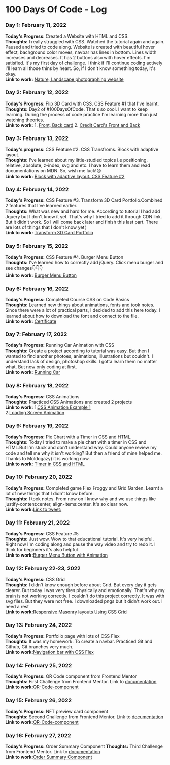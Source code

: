 # 100 Days Of Code - Log

### Day 1: February 11, 2022 

**Today's Progress**: Created a Website with HTML and CSS.
 <br />
**Thoughts:** I really struggled with CSS. 
 Watched the tutorial again and again.
 Paused and tried to code along.
 Website is created with beautiful hover effect,
 bachground color moves, navbar has lines in bottom. 
 Lines width increases and decreases.
 It has 2 buttons also with hover effects.
 I'm satisfied. It's my first day of challenge. 
 I think if I'll continue coding actively I'll learn all those thins by heart.
 So, if I don't know something today, it's okay.
 <br />
**Link to work:** [Nature, Landscape photographing website](https://kanyshaiosmonova.github.io/100daysofcode/Day1)

### Day 2: February 12, 2022

**Today's Progress**: Flip 3D Card with CSS. CSS Feature #1 that I've learnt.
<br />
**Thoughts:** Day2 of #100DaysOfCode. That's so cool. I want to keep learning. During the process of code practice I'm learning more than just watching theories. 
<br /> 
**Link to work:** 1. [Front, Back card](https://kanyshaiosmonova.github.io/100daysofcode/Day2/Example1/index.html) 2. [Credit Card's Front and Back](https://kanyshaiosmonova.github.io/100daysofcode/Day2/Example2/index.html)

### Day 3: February 13, 2022

**Today's progress**: CSS Feature #2. CSS Transfroms. Block with adaptive layout. 
<br>
**Thoughts:** I've learned about my little-studied topics i.e positioning, relative, absolute, z-index, svg and etc.  I have to learn them and read documentations on MDN. So, wish me luck!😄
<br>
**Link to work:** [Block with adaptive layout. CSS Feature #2 ](https://kanyshaiosmonova.github.io/100daysofcode/Day3/index.html   )

### Day 4: February 14, 2022

**Today's Progress:** CSS Feature #3. Transform 3D Card Portfolio.Combined 2 features that I've learned earlier. 
<br>
**Thoughts:** What was new and hard for me. According to tutorial I had add Jquery but I don't know it yet. That's why I tried to add it through CDN link. But it didn't work. 
So I will come back later and finish this last part. There are lots of things that I don't know yet(
<br>
**Link to work:** [Transform 3D Card Portfolio](https://kanyshaiosmonova.github.io/100daysofcode/Day4/index.html)

### Day 5: February 15, 2022

**Today's Progress:** CSS Feature #4. Burger Menu Button 
<br>
**Thoughts:** I've learned how to correctly add jQuery. Click menu burger and see changes👇👇👇
<br>
**Link to work:** [Burger Menu Button](https://kanyshaiosmonova.github.io/100daysofcode/Day5/index.html)

### Day 6: February 16, 2022

**Today's Progress:** Completed Course CSS on Code Basics
<br>
**Thoughts:** Learned new things about animations, fonts and took notes.  Since there were a lot of practical parts, I decided to add this here today.  I learned about how to download the font and connect to the file.
<br>
**Link to work:** [Certificate](https://github.com/kanyshaiosmonova/100daysofcode/tree/main/Day6)

### Day 7: February 17, 2022

**Today's Progress:** Running Car Animation with CSS
<br>
**Thoughts:** Create a project according to tutorial was easy. But then I wanted to find another photoes, animations, illustrations but couldn't. I understand lack of design, photoshop skills. I gotta learn them no matter what. But now only coding at first.
<br>
**Link to work:** [Running Car ](https://kanyshaiosmonova.github.io/100daysofcode/Day7/index.html)

### Day 8: February 18, 2022

**Today's Progress:** CSS Animations
<br>
**Thoughts:** Practiced CSS Animations and created 2 projects
<br>
**Link to work:** 1.[CSS Animation Example 1](https://kanyshaiosmonova.github.io/100daysofcode/Day8/example1.html) <br>
2.[Loading Screen Animation](https://kanyshaiosmonova.github.io/100daysofcode/Day8/example2.html)

### Day 9: February 19, 2022

**Today's Progress:** Pie Chart with a Timer in CSS and HTML. 
<br>
**Thoughts:** Today I tried to make a pie chart with a timer in CSS and HTML.But I'm stuck and don't understand why. Could anyone review my code and tell me why it isn't working?
 But then a friend of mine helped me. Thanks to Moldogazy) it is working now.
<br>
**Link to work:** [Timer in CSS and HTML](https://kanyshaiosmonova.github.io/100daysofcode/Day9/index.html)

### Day 10: February 20, 2022

**Today's Progress:** Completed game Flex Froggy and Grid Garden. Learnt a lot of new things that I didn't know before. 
<br>
**Thoughts:** I took notes. From now on I know why and we use things like justify-content:center, align-items:center. It's so clear now.
<br>
**Link to work:**[Link to tweet: ](https://twitter.com/Kaniosmonova/status/1495318946664357895)

### Day 11: February 21, 2022

**Today's Progress:** CSS Feature #5
<br>
**Thoughts:** Just wow. Wow to that educational tutorial. It's very helpful. Right now I'm coding along and pause the way video and try to redo it. I think for beginners it's also helpful
<br>
**Link to work:**[Burger Menu Button with Animation](https://kanyshaiosmonova.github.io/100daysofcode/Day11/index.html
)

### Day 12: February 22-23, 2022

**Today's Progress:** CSS Grid
<br>
**Thoughts:** I didn't know enough before about Grid. But every day it gets clearer. But today I was very tires physically and emotionally. That's why my brain is not working correctly. I couldn't do this project correctly. It was with svg files. But they were not free. I downloaded pngs but it didn't work out. I need a rest
<br>
**Link to work:**[Responsive Masonry layouts Using CSS Grid](https://kanyshaiosmonova.github.io/100daysofcode/Day12/index.html
)

### Day 13: February 24, 2022

**Today's Progress:** Portfolio page with lots of  CSS Flex
<br>
**Thoughts:** It was my homework. To create a navbar. Practiced Git and Github, Git branches very much.
<br>
**Link to work:**[Navigation bar with CSS Flex](https://kanyshaiosmonova.github.io/100daysofcode/Day13/index.html
)


### Day 14: February 25, 2022

**Today's Progress:** QR Code component from Frontend Mentor
<br>
**Thoughts:** First Challenge from Frontend Mentor. Link to [documentation](https://github.com/kanyshaiosmonova/Frontend-Mentor-Challenges/blob/main/QR-Code-component/README.md)
<br>
**Link to work:**[QR-Code-component](https://kanyshaiosmonova.github.io/Frontend-Mentor-Challenges/QR-Code-component/index.html)

### Day 15: February 26, 2022

**Today's Progress:** NFT preview card component
<br>
**Thoughts:** Second Challenge from Frontend Mentor. Link to [documentation](https://github.com/kanyshaiosmonova/Frontend-Mentor-Challenges/blob/main/nft-preview-card-component/README.md)
<br>
**Link to work:**[QR-Code-component](https://kanyshaiosmonova.github.io/Frontend-Mentor-Challenges/nft-preview-card-component/index.html)

### Day 16: February 27, 2022

**Today's Progress:** Order Summary Component
**Thoughts:** Third Challenge from Frontend Mentor. Link to [documentation](https://github.com/kanyshaiosmonova/Frontend-Mentor-Challenges/blob/main/order-summary-component/README.md)
<br>
**Link to work:**[Order Summary Component ](https://kanyshaiosmonova.github.io/Frontend-Mentor-Challenges/order-summary-component/index.html)